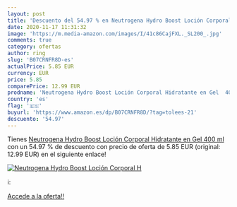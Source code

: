 ```yaml
---
layout: post
title: 'Descuento del 54.97 % en Neutrogena Hydro Boost Loción Corporal H'
date: 2020-11-17 11:31:32
image: 'https://m.media-amazon.com/images/I/41c86CajFXL._SL200_.jpg'
comments: true
category: ofertas
author: ring
slug: 'B07CRNFR8D-es'
actualPrice: 5.85 EUR
currency: EUR
price: 5.85
comparePrice: 12.99 EUR
prodname: 'Neutrogena Hydro Boost Loción Corporal Hidratante en Gel  400 ml'
country: 'es'
flag: '🇪🇸'
buyurl: 'https://www.amazon.es/dp/B07CRNFR8D/?tag=tolees-21'
descuento: '54.97'
---
```


Tienes [Neutrogena Hydro Boost Loción Corporal Hidratante en Gel  400 ml](https://www.amazon.es/dp/B07CRNFR8D/?tag=tolees-21) con un 54.97 % de descuento con precio de oferta de 5.85 EUR (original: 12.99 EUR) en el siguiente enlace!

[![Neutrogena Hydro Boost Loción Corporal H](https://m.media-amazon.com/images/I/41c86CajFXL._SL200_.jpg)](https://www.amazon.es/dp/B07CRNFR8D/?tag=tolees-21)

ℹ️:


[Accede a la oferta!!](https://www.amazon.es/dp/B07CRNFR8D/?tag=tolees-21)
